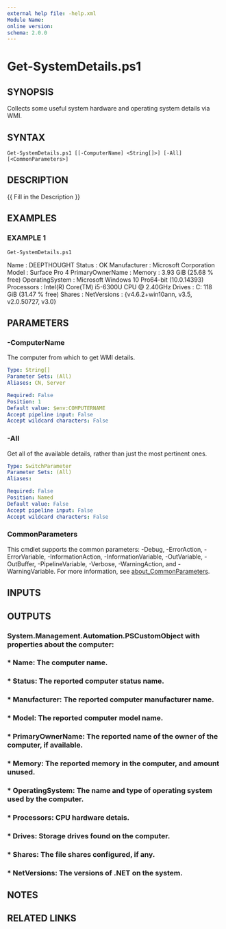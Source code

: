 ```yaml
---
external help file: -help.xml
Module Name:
online version:
schema: 2.0.0
---
```


# Get-SystemDetails.ps1

## SYNOPSIS
Collects some useful system hardware and operating system details via WMI.

## SYNTAX

```
Get-SystemDetails.ps1 [[-ComputerName] <String[]>] [-All] [<CommonParameters>]
```

## DESCRIPTION
{{ Fill in the Description }}

## EXAMPLES

### EXAMPLE 1
```
Get-SystemDetails.ps1
```

Name             : DEEPTHOUGHT
Status           : OK
Manufacturer     : Microsoft Corporation
Model            : Surface Pro 4
PrimaryOwnerName :
Memory           : 3.93 GiB (25.68 % free)
OperatingSystem  : Microsoft Windows 10 Pro64-bit  (10.0.14393)
Processors       : Intel(R) Core(TM) i5-6300U CPU @ 2.40GHz
Drives           : C: 118 GiB (31.47 % free)
Shares           :
NetVersions      : {v4.6.2+win10ann, v3.5, v2.0.50727, v3.0}

## PARAMETERS

### -ComputerName
The computer from which to get WMI details.

```yaml
Type: String[]
Parameter Sets: (All)
Aliases: CN, Server

Required: False
Position: 1
Default value: $env:COMPUTERNAME
Accept pipeline input: False
Accept wildcard characters: False
```

### -All
Get all of the available details, rather than just the most pertinent ones.

```yaml
Type: SwitchParameter
Parameter Sets: (All)
Aliases:

Required: False
Position: Named
Default value: False
Accept pipeline input: False
Accept wildcard characters: False
```

### CommonParameters
This cmdlet supports the common parameters: -Debug, -ErrorAction, -ErrorVariable, -InformationAction, -InformationVariable, -OutVariable, -OutBuffer, -PipelineVariable, -Verbose, -WarningAction, and -WarningVariable. For more information, see [about_CommonParameters](http://go.microsoft.com/fwlink/?LinkID=113216).

## INPUTS

## OUTPUTS

### System.Management.Automation.PSCustomObject with properties about the computer:
### * Name: The computer name.
### * Status: The reported computer status name.
### * Manufacturer: The reported computer manufacturer name.
### * Model: The reported computer model name.
### * PrimaryOwnerName: The reported name of the owner of the computer, if available.
### * Memory: The reported memory in the computer, and amount unused.
### * OperatingSystem: The name and type of operating system used by the computer.
### * Processors: CPU hardware detais.
### * Drives: Storage drives found on the computer.
### * Shares: The file shares configured, if any.
### * NetVersions: The versions of .NET on the system.
## NOTES

## RELATED LINKS
